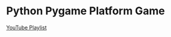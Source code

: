 # Python Pygame Platform Game

[YouTube Playlist](https://www.youtube.com/playlist?list=PLQaniv5ve2yhfYck8nsgU1bw_8bFDSs3h)
